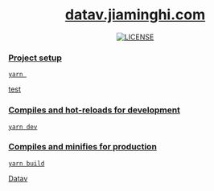<h1 align="center"><a href="http://datav.jiaminghi.com">datav.jiaminghi.com</a></h1>

<p align="center">
    <a href="https://github.com/DataV-Team/datav.jiaminghi.com/blob/master/LICENSE"><img src="https://img.shields.io/github/license/DataV-Team/datav.jiaminghi.com.svg" alt="LICENSE" />
</p>

### Project setup

```shell
yarn 
```
test
### Compiles and hot-reloads for development

```shell
yarn dev
```

### Compiles and minifies for production

```shell
yarn build
```

[Datav](https://github.com/DataV-Team/Datav)